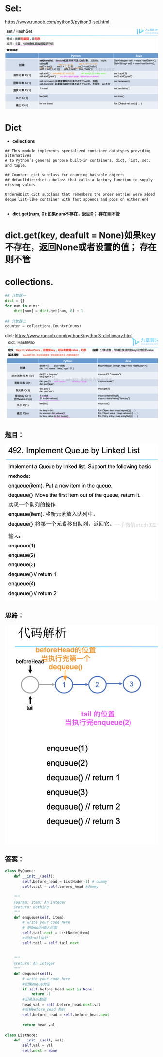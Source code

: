 # Set: 
https://www.runoob.com/python3/python3-set.html

![a](https://github.com/SSRRBB/Leetcode/blob/main/Images/276.png)

# Dict

- **collections**
```
## This module implements specialized container datatypes providing alternatives 
# to Python’s general purpose built-in containers, dict, list, set, and tuple.

## Counter: dict subclass for counting hashable objects
## defaultdict:dict subclass that calls a factory function to supply missing values

OrderedDict dict subclass that remembers the order entries were added
deque list-like container with fast appends and pops on either end


```
- **dict.get(num, 0):如果num不存在，返回0； 存在则不管**
# dict.get(key, deafult = None)如果key不存在，返回None或者设置的值； 存在则不管

# collections.

```python
## 计数器一
dict = {}
for num in nums:
    dict[num] = dict.get(num, 0) + 1
    
## 计数器二
counter = collections.Counter(nums)

```

dict: https://www.runoob.com/python3/python3-dictionary.html
![a](https://github.com/SSRRBB/Leetcode/blob/main/Images/275.png)


## 题目：
![a](https://github.com/SSRRBB/Leetcode/blob/main/Images/204.png)

## 思路：
![a](https://github.com/SSRRBB/Leetcode/blob/main/Images/205.png)

## 答案：
```python
class MyQueue:
    def __init__(self):
        self.before_head = ListNode(-1) # dummy
        self.tail = self.before_head #dummy
    
    """
    @param: item: An integer
    @return: nothing
    """
    def enqueue(self, item):
        # write your code here
        # 把新node插入后面
        self.tail.next = ListNode(item)
        #后移tail指针
        self.tail = self.tail.next
    
    
    """
    @return: An integer
    """
    def dequeue(self):
        # write your code here
        #如果queue为空
        if self.before_head.next is None:
            return -1
        #记录队头数值
        head_val = self.before_head.next.val
        #后移before_head 指针
        self.before_head = self.before_head.next

        return head_val

class ListNode:
    def __init__(self, val):
        self.val = val
        self.next = None


```
